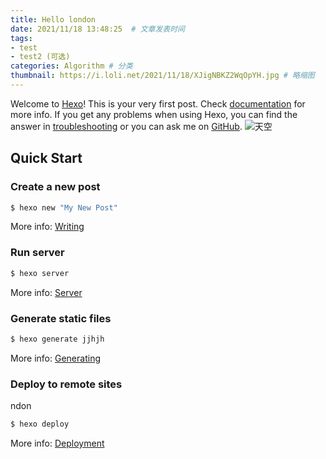 ```yaml
---
title: Hello london
date: 2021/11/18 13:48:25  # 文章发表时间
tags:
- test
- test2 (可选)
categories: Algorithm # 分类
thumbnail: https://i.loli.net/2021/11/18/XJigNBKZ2WqOpYH.jpg # 略缩图
---
```

Welcome to [Hexo](https://hexo.io/)! This is your very first post. Check [documentation](https://hexo.io/docs/) for more info. If you get any problems when using Hexo, you can find the answer in [troubleshooting](https://hexo.io/docs/troubleshooting.html) or you can ask me on [GitHub](https://github.com/hexojs/hexo/issues).
![天空](https://i.loli.net/2021/11/28/9Za7wdtBghEiTFY.jpg)

## Quick Start

### Create a new post

``` bash
$ hexo new "My New Post"
```

More info: [Writing](https://hexo.io/docs/writing.html)

### Run server

``` bash
$ hexo server
```

More info: [Server](https://hexo.io/docs/server.html)

### Generate static files

``` bash
$ hexo generate jjhjh
```

More info: [Generating](https://hexo.io/docs/generating.html)

### Deploy to remote sites
ndon

``` bash
$ hexo deploy
```

More info: [Deployment](https://hexo.io/docs/one-command-deployment.html)
